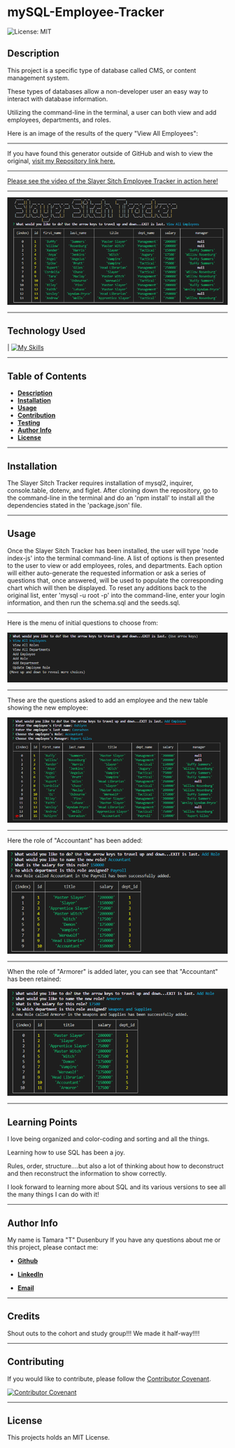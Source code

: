# mySQL-Employee-Tracker

![License: MIT](https://img.shields.io/badge/License-MIT-yellow.svg)

## Description 

This project is a specific type of database called CMS, or content management system. 

These types of databases allow a non-developer user an easy way to interact with database information. 

Utilizing the command-line in the terminal, a user can both view and add employees, departments, and roles.

Here is an image of the results of the query "View All Employees":

-------------------------------------------------------------------------------------------------------------------------------------------------------------------------------------------

If you have found this generator outside of GitHub and wish to view the original, [visit my Repository link here.](https://github.com/tdusenbury/mySQL-Employee-Tracker)

-------------------------------------------------------------------------------------------------------------------------------------------------------------------------------------------

[Please see the video of the Slayer Sitch Employee Tracker in action here!](https://www.veed.io/view/14902dfb-75c9-4c7a-a37b-6de28a5e2c49?panel=share)

-------------------------------------------------------------------------------------------------------------------------------------------------------------------------------------------

![alt text](./img/ScreenShot.PNG)


-------------------------------------------------------------------------------------------------------------------------------------------------------------------------------------------

## Technology Used 

| [![My Skills](https://skillicons.dev/icons?i=js,nodejs,vscode,github,mysql&theme=light)](https://skillicons.dev) 


-------------------------------------------------------------------------------------------------------------------------------------------------------------------------------------------


## Table of Contents

  - [**Description**](#description)
  - [**Installation**](#installation)
  - [**Usage**](#usage)
  - [**Contribution**](#contributing)
  - [**Testing**](#tests)
  - [**Author Info**](#author-info)
  - [**License**](#license)


------------------------------------------------------------------------------------------------------------------------------------------------------------------------------------------

## Installation

The Slayer Sitch Tracker requires installation of mysql2, inquirer, console.table, dotenv, and figlet. After cloning down the repository, go to the command-line in the terminal and do an 'npm install' to install all the dependencies stated in the 'package.json' file.


-------------------------------------------------------------------------------------------------------------------------------------------------------------------------------------------
## Usage 

Once the Slayer Sitch Tracker has been installed, the user will type 'node index-js' into the terminal command-line. A list of options is then presented to the user to view or add employees, roles, and departments. Each option will either auto-generate the requested information or ask a series of questions that, once answered, will be used to populate the corresponding chart which will then be displayed. To reset any additions back to the original list, enter 'mysql -u root -p' into the command-line, enter your login information, and then run the schema.sql and the seeds.sql.
*************
Here is the menu of initial questions to choose from:

![alt text](./img/FirstQuestions.PNG)

****************
These are the questions asked to add an employee and the new table showing the new employee:

![alt text](./img/AddEmployee.PNG)

*****************
Here the role of "Accountant" has been added:

![alt text](./img/AddRoleAccountant.PNG)
**************************************
When the role of "Armorer" is added later, you can see that "Accountant" has been retained:

![alt text](./img/AddRoleArmorer.PNG)


-------------------------------------------------------------------------------------------------------------------------------------------------------------------------------------------

## Learning Points

I love being organized and color-coding and sorting and all the things. 

Learning how to use SQL has been a joy.

Rules, order, structure....but also a lot of thinking about how to deconstruct and then reconstruct the information to show correctly.

I look forward to learning more about SQL and its various versions to see all the many things I can do with it!


-------------------------------------------------------------------------------------------------------------------------------------------------------------------------------------------

## Author Info
My name is Tamara "T" Dusenbury
If you have any questions about me or this project, please contact me:
  
- [**Github**](https://github.com/tdusenbury)

- [**LinkedIn**](https://linkedin.com/in/tamara-dusenbury-02ab8591)

- [**Email**](mailto:tamara.dusenbury@gmail.com)


-------------------------------------------------------------------------------------------------------------------------------------------------------------------------------------------
## Credits

Shout outs to the cohort and study group!!! We made it half-way!!!!

-------------------------------------------------------------------------------------------------------------------------------------------------------------------------------------------

## Contributing

If you would like to contribute, please follow the [Contributor Covenant](https://www.contributor-covenant.org/).

[![Contributor Covenant](https://img.shields.io/badge/Contributor%20Covenant-2.1-4baaaa.svg)](code_of_conduct.md)

-------------------------------------------------------------------------------------------------------------------------------------------------------------------------------------------

## License

This projects holds an MIT License.